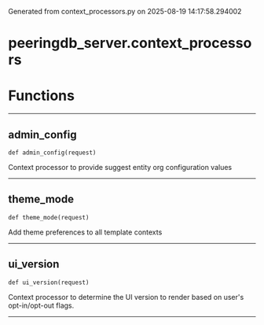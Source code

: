 Generated from context_processors.py on 2025-08-19 14:17:58.294002

# peeringdb_server.context_processors

# Functions
---

## admin_config
`def admin_config(request)`

Context processor to provide suggest entity org configuration values

---
## theme_mode
`def theme_mode(request)`

Add theme preferences to all template contexts

---
## ui_version
`def ui_version(request)`

Context processor to determine the UI version to render
based on user's opt-in/opt-out flags.

---
